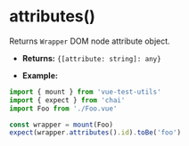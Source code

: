 # attributes()

Returns `Wrapper` DOM node attribute object.

- **Returns:** `{[attribute: string]: any}`

- **Example:**

```js
import { mount } from 'vue-test-utils'
import { expect } from 'chai'
import Foo from './Foo.vue'

const wrapper = mount(Foo)
expect(wrapper.attributes().id).toBe('foo')
